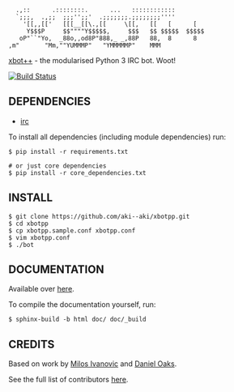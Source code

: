 ```    
  .,::      .::::::::.      ...   ::::::::::::         
  `;;;,  .,;;  ;;;'';;'  .;;;;;;;.;;;;;;;;''''         
    '[[,,[['   [[[__[[\.,[[     \[[,   [[   [      [   
     Y$$$P     $$""""Y$$$$$,     $$$   $$ $$$$$  $$$$$ 
   oP"``"Yo,  _88o,,od8P"888,_ _,88P   88,  8      8   
,m"       "Mm,""YUMMMP"   "YMMMMMP"    MMM             
```

[xbot++](//github.com/aki--aki/xbotpp) - the modularised Python 3 IRC bot. Woot!

[![Build Status](https://travis-ci.org/aki--aki/xbotpp.png?branch=master)](https://travis-ci.org/aki--aki/xbotpp)

## DEPENDENCIES

 - [irc](https://pypi.python.org/pypi/irc)

To install all dependencies (including module dependencies) run:

    $ pip install -r requirements.txt
    
    # or just core dependencies
    $ pip install -r core_dependencies.txt

## INSTALL

    $ git clone https://github.com/aki--aki/xbotpp.git
    $ cd xbotpp
    $ cp xbotpp.sample.conf xbotpp.conf
    $ vim xbotpp.conf
    $ ./bot

## DOCUMENTATION

Available over [here](http://xbotpp.readthedocs.org).

To compile the documentation yourself, run:

    $ sphinx-build -b html doc/ doc/_build

## CREDITS

Based on work by [Milos Ivanovic](https://github.com/milosivanovic) and [Daniel Oaks](https://github.com/DanielOaks).

See the full list of contributors [here](https://github.com/aki--aki/xbotpp/contributors).
